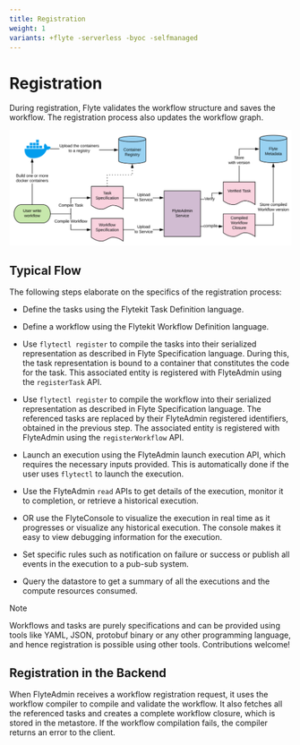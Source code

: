 ```yaml
---
title: Registration
weight: 1
variants: +flyte -serverless -byoc -selfmanaged
---
```


# Registration

During registration, Flyte validates the workflow structure and saves the workflow. The registration process also updates the workflow graph.

![Flyte registration overview](../_static/images/architecture/registration/flyte-registration-overview.svg)

## Typical Flow

The following steps elaborate on the specifics of the registration process:

* Define the tasks using the Flytekit Task Definition language.

* Define a workflow using the Flytekit Workflow Definition language.

* Use `flytectl register` to compile the tasks into their serialized representation as described in Flyte Specification language.
  During this, the task representation is bound to a container that constitutes the code for the task.
  This associated entity is registered with FlyteAdmin using the `registerTask` API.

* Use `flytectl register` to compile the workflow into their serialized representation as described in Flyte Specification language.
  The referenced tasks are replaced by their FlyteAdmin registered identifiers, obtained in the previous step.
  The associated entity is registered with FlyteAdmin using the `registerWorkflow` API.

* Launch an execution using the FlyteAdmin launch execution API, which requires the necessary inputs provided.
  This is automatically done if the user uses `flytectl` to launch the execution.

* Use the FlyteAdmin `read` APIs to get details of the execution, monitor it to completion, or retrieve a historical execution.

* OR use the FlyteConsole to visualize the execution in real time as it progresses or visualize any historical execution.
  The console makes it easy to view debugging information for the execution.

* Set specific rules such as notification on failure or success or publish all events in the execution to a pub-sub system.

* Query the datastore to get a summary of all the executions and the compute resources consumed.

> [!NOTE]
>
> Workflows and tasks are purely specifications and can be provided using tools like YAML, JSON,
> protobuf binary or any other programming language, and hence registration is possible using other tools.
> Contributions welcome!

## Registration in the Backend

When FlyteAdmin receives a workflow registration request, it uses the workflow compiler to compile and validate the workflow.
It also fetches all the referenced tasks and creates a complete workflow closure, which is stored in the metastore.
If the workflow compilation fails, the compiler returns an error to the client.